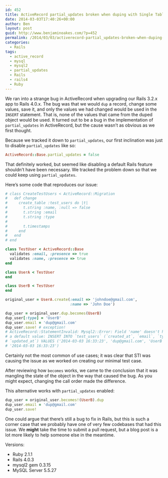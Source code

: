 ```yaml
---
id: 452
title: ActiveRecord partial_updates broken when duping with Single Table Inheritance
date: 2014-03-03T17:40:26+00:00
author: Ben
layout: post
guid: http://www.benjaminoakes.com/?p=452
permalink: /2014/03/03/activerecord-partial_updates-broken-when-duping-with-single-table-inheritance/
categories:
  - Rails
tags:
  - active_record
  - mysql
  - mysql2
  - partial_updates
  - Rails
  - rails4
  - Ruby
---
```

We ran into a strange bug in ActiveRecord when upgrading our Rails 3.2.x app to Rails 4.0.x. The bug was that we would `dup` a record, change some values, save it, and only the values we had changed would be used in the `INSERT` statement. That is, none of the values that came from the duped object would be used. It turned out to be a bug in the implementation of `partial_updates` in ActiveRecord, but the cause wasn&#8217;t as obvious as we first thought.

Because we tracked it down to `partial_updates`, our first inclination was just to disable `partial_updates` like so: 

```ruby
ActiveRecord::Base.partial_updates = false 
```

That definitely worked, but seemed like disabling a default Rails feature shouldn&#8217;t have been necessary. We tracked the problem down so that we could keep using `partial_updates`.

Here&#8217;s some code that reproduces our issue:

```ruby
# class CreateTestUsers < ActiveRecord::Migration
#   def change
#     create_table :test_users do |t| 
#       t.string :name, :null => false
#       t.string :email
#       t.string :type
#   
#       t.timestamps
#     end 
#   end 
# end 

class TestUser < ActiveRecord::Base
  validates :email, :presence => true
  validates :name, :presence => true
end 

class UserA < TestUser
end 

class UserB < TestUser
end

original_user = UserA.create(:email => 'johndoe@gmail.com',
                             :name => 'John Doe')

dup_user = original_user.dup.becomes(UserB)
dup_user[:type] = 'UserB'
dup_user.email = 'dup@gmail.com'
dup_user.save! # exception!
# ActiveRecord::StatementInvalid: Mysql2::Error: Field 'name' doesn't have
# a default value: INSERT INTO `test_users` (`created_at`, `email`, `type`,
# `updated_at`) VALUES ('2014-03-03 16:33:23', 'dup@gmail.com', 'UserB',
# '2014-03-03 16:33:23')
```

Certainly not the most common of use cases; it was clear that STI was causing the issue as we worked on creating our minimal test case.

After reviewing how `becomes` works, we came to the conclusion that it was mangling the state of the object in the way that caused the bug. As you might expect, changing the call order made the difference.

This alternative works with `partial_updates` enabled:

```ruby
dup_user = original_user.becomes!(UserB).dup
dup_user.email = 'dup@gmail.com'
dup_user.save!
```

One could argue that there&#8217;s still a bug to fix in Rails, but this is such a corner case that we probably have one of very few codebases that had this issue. We **might** take the time to submit a pull request, but a blog post is a lot more likely to help someone else in the meantime.

Versions:

  * Ruby 2.1.1
  * Rails 4.0.3
  * mysql2 gem 0.3.15
  * MySQL Server 5.5.27